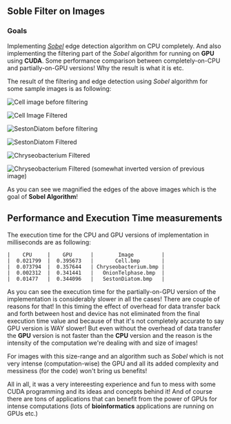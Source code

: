 ## Soble Filter on Images

### Goals

Implementing [*Sobel*](http://en.wikipedia.org/wiki/Sobel_operator) edge detection algorithm on CPU completely. And also implementing the filtering part of the *Sobel* algorithm for running on **GPU** using **CUDA**. Some performance comparison between completely-on-CPU and partially-on-GPU versions! Why the result is what it is etc.

The result of the filtering and edge detection using *Sobel* algorithm for some sample images is as following:

![Cell image before filtering](http://masihjesus.files.wordpress.com/2013/11/cell-bmp.jpg)

![Cell Image Filtered](http://masihjesus.files.wordpress.com/2013/11/cell_out-bmp.jpg)

![SestonDiatom before filtering](http://masihjesus.files.wordpress.com/2013/11/sestondiatom-bmp.jpg)

![SestonDiatom Filtered](http://masihjesus.files.wordpress.com/2013/11/sestondiatom_out-bmp.jpg)

![Chryseobacterium Filtered](http://masihjesus.files.wordpress.com/2013/11/chryseobacterium_out-bmp.jpg)

![Chryseobacterium Filtered (somewhat inverted version of previous image)](http://masihjesus.files.wordpress.com/2013/11/chryseobacterium_out-bmp-1.jpg)

As you can see we magnified the edges of the above images which is the goal of **Sobel Algorithm**! 

## Performance and Execution Time measurements

The execution time for the CPU and GPU versions of implementation in milliseconds are as following:

```
|    CPU     |    GPU      |        Image         |
|  0.021799  |  0.395673   |       Cell.bmp       |
|  0.073794  |  0.357644   | Chryseobacterium.bmp |
|  0.002312  |  0.341441   |   OnionTelphase.bmp  |
|  0.01477   |  0.344096   |   SestonDiatom.bmp   |
```

As you can see the execution time for the partially-on-GPU version of the implementation is considerably slower in all the cases! There are couple of reasons for that! In this timing the effect of overhead for data transfer back and forth between host and device has not eliminated from the final execution time value and because of that it's not completely accurate to say GPU version is WAY slower! But even without the overhead of data transfer the **GPU** version is not faster than the **CPU** version and the reason is the intensity of the computation we're dealing with and size of images! 

For images with this size-range and an algorithm such as *Sobel* which is not very intense (computation-wise) the GPU and all its added complexity and messiness (for the code) won't bring us benefits!

All in all, it was a very intereesting experience and fun to mess with some CUDA programming and its ideas and concepts behind it! And of course there are tons of applications that can benefit from the power of GPUs for intense computations (lots of **bioinformatics** applications are running on GPUs etc.)

